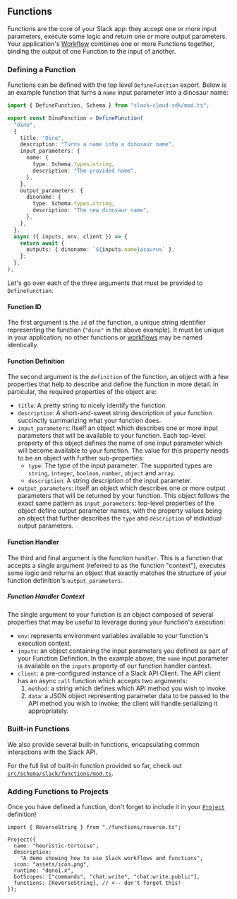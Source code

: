 ## Functions

Functions are the core of your Slack app: they accept one or more input parameters, execute some logic and return one or more output parameters. Your application's [Workflow][workflows] combines one or more Functions together, binding the output of one Function to the input of another.

### Defining a Function

Functions can be defined with the top level `DefineFunction` export. Below is an example function that turns a `name` input parameter into a dinosaur name:

```ts
import { DefineFunction, Schema } from "slack-cloud-sdk/mod.ts";

export const DinoFunction = DefineFunction(
  "dino",
  {
    title: "Dino",
    description: "Turns a name into a dinosaur name",
    input_parameters: {
      name: {
        type: Schema.types.string,
        description: "The provided name",
      },
    },
    output_parameters: {
      dinoname: {
        type: Schema.types.string,
        description: "The new dinosaur name",
      },
    },
  },
  async ({ inputs, env, client }) => {
    return await {
      outputs: { dinoname: `${inputs.name}asaurus` },
    };
  },
);
```

Let's go over each of the three arguments that must be provided to `DefineFunction`.

#### Function ID

The first argument is the `id` of the function, a unique string identifier representing the function (`"dino"` in the above example). It must be unique in your application; no other functions or [workflows][workflows] may be named identically.

#### Function Definition

The second argument is the `definition` of the function, an object with a few properties that help to describe and define the function in more detail. In particular, the required properties of the object are:

- `title`: A pretty string to nicely identify the function.
- `description`: A short-and-sweet string description of your function succinctly summarizing what your function does.
- `input_parameters`: Itself an object which describes one or more input parameters that will be available to your function. Each top-level property of this object defines the name of one input parameter which will become available to your function. The value for this property needs to be an object with further sub-properties:
  - `type`: The type of the input parameter. The supported types are `string`, `integer`, `boolean`, `number`, `object` and `array`.
  - `description`: A string description of the input parameter.
- `output_parameters`: Itself an object which describes one or more output parameters that will be returned by your function. This object follows the exact same pattern as `input_parameters`: top-level properties of the object define output parameter names, with the property values being an object that further describes the `type` and `description` of individual output parameters.

#### Function Handler

The third and final argument is the function `handler`. This is a function that accepts a single argument (referred to as the function "context"), executes some logic and returns an object that exactly matches the structure of your function definition's `output_parameters`.

##### Function Handler Context

The single argument to your function is an object composed of several properties that may be useful to leverage during your function's execution:

- `env`: represents environment variables available to your function's execution context.
- `inputs`: an object containing the input parameters you defined as part of your Function Definition. In the example above, the `name` input parameter is available on the `inputs` property of our function handler context.
- `client`: a pre-configured instance of a Slack API Client. The API client has an async `call` function which accepts two arguments:
  1. `method`: a string which defines which API method you wish to invoke.
  2. `data`: a JSON object representing parameter data to be passed to the API method you wish to invoke; the client will handle serializing it appropriately.

### Built-in Functions

We also provide several built-in functions, encapsulating common interactions with the Slack API.

For the full list of built-in function provided so far, check out [`src/schema/slack/functions/mod.ts`](../src/schema/slack/functions/mod.ts).

### Adding Functions to Projects

Once you have defined a function, don't forget to include it in your [`Project`][project] definition!

    import { ReverseString } from "./functions/reverse.ts";

    Project({
      name: "heuristic-tortoise",
      description:
        "A demo showing how to use Slack workflows and functions",
      icon: "assets/icon.png",
      runtime: "deno1.x",
      botScopes: ["commands", "chat:write", "chat:write.public"],
      functions: [ReverseString], // <-- don't forget this!
    });

[workflows]: ./workflows.md
[project]: ./project.md
